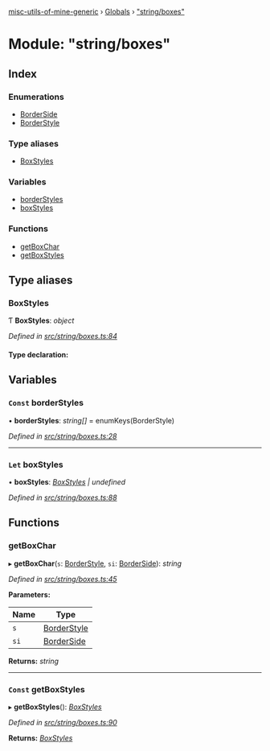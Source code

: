 [misc-utils-of-mine-generic](../README.md) › [Globals](../globals.md) › ["string/boxes"](_string_boxes_.md)

# Module: "string/boxes"

## Index

### Enumerations

* [BorderSide](../enums/_string_boxes_.borderside.md)
* [BorderStyle](../enums/_string_boxes_.borderstyle.md)

### Type aliases

* [BoxStyles](_string_boxes_.md#boxstyles)

### Variables

* [borderStyles](_string_boxes_.md#const-borderstyles)
* [boxStyles](_string_boxes_.md#let-boxstyles)

### Functions

* [getBoxChar](_string_boxes_.md#getboxchar)
* [getBoxStyles](_string_boxes_.md#const-getboxstyles)

## Type aliases

###  BoxStyles

Ƭ **BoxStyles**: *object*

*Defined in [src/string/boxes.ts:84](https://github.com/cancerberoSgx/misc-utils-of-mine/blob/cb3d17a/misc-utils-of-mine-generic/src/string/boxes.ts#L84)*

#### Type declaration:

## Variables

### `Const` borderStyles

• **borderStyles**: *string[]* = enumKeys(BorderStyle)

*Defined in [src/string/boxes.ts:28](https://github.com/cancerberoSgx/misc-utils-of-mine/blob/cb3d17a/misc-utils-of-mine-generic/src/string/boxes.ts#L28)*

___

### `Let` boxStyles

• **boxStyles**: *[BoxStyles](_string_boxes_.md#boxstyles) | undefined*

*Defined in [src/string/boxes.ts:88](https://github.com/cancerberoSgx/misc-utils-of-mine/blob/cb3d17a/misc-utils-of-mine-generic/src/string/boxes.ts#L88)*

## Functions

###  getBoxChar

▸ **getBoxChar**(`s`: [BorderStyle](../enums/_string_boxes_.borderstyle.md), `si`: [BorderSide](../enums/_string_boxes_.borderside.md)): *string*

*Defined in [src/string/boxes.ts:45](https://github.com/cancerberoSgx/misc-utils-of-mine/blob/cb3d17a/misc-utils-of-mine-generic/src/string/boxes.ts#L45)*

**Parameters:**

Name | Type |
------ | ------ |
`s` | [BorderStyle](../enums/_string_boxes_.borderstyle.md) |
`si` | [BorderSide](../enums/_string_boxes_.borderside.md) |

**Returns:** *string*

___

### `Const` getBoxStyles

▸ **getBoxStyles**(): *[BoxStyles](_string_boxes_.md#boxstyles)*

*Defined in [src/string/boxes.ts:90](https://github.com/cancerberoSgx/misc-utils-of-mine/blob/cb3d17a/misc-utils-of-mine-generic/src/string/boxes.ts#L90)*

**Returns:** *[BoxStyles](_string_boxes_.md#boxstyles)*
